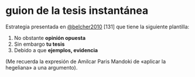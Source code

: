 # guion de la tesis instantánea

Estrategia presentada en [@belcher2010](@belcher2010.md) [131] que tiene la siguiente plantilla:

1. No obstante **opinión opuesta**
1. Sin embargo **tu tesis**
1. Debido a que **ejemplos, evidencia**

(Me recuerda la expresión de Amilcar Paris Mandoki de «aplicar la hegeliana» a una argumento).
